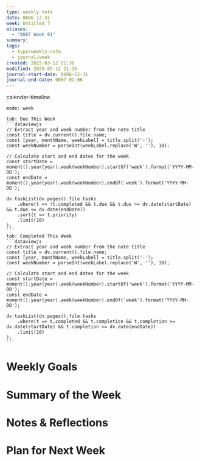 ```yaml
---
type: weekly_note
date: 0006-12-31
week: Untitled 7
aliases:
  - "0007 Week 01"
summary:
tags: 
  - type/weekly-note
  - journal/week
created: 2025-03-12 21:36
modified: 2025-03-12 21:36
journal-start-date: 0006-12-31
journal-end-date: 0007-01-06
---
```


calendar-timeline
```calendar-timeline
mode: week
```
````tabs
tab: Due This Week
```dataviewjs
// Extract year and week number from the note title
const title = dv.current().file.name;
const [year, monthName, weekLabel] = title.split('-');
const weekNumber = parseInt(weekLabel.replace('W', ''), 10);

// Calculate start and end dates for the week
const startDate = moment().year(year).week(weekNumber).startOf('week').format('YYYY-MM-DD');
const endDate = moment().year(year).week(weekNumber).endOf('week').format('YYYY-MM-DD');

dv.taskList(dv.pages().file.tasks
    .where(t => !t.completed && t.due && t.due >= dv.date(startDate) && t.due <= dv.date(endDate))
    .sort(t => t.priority)
    .limit(10)
);
```
tab: Completed This Week
```dataviewjs
// Extract year and week number from the note title
const title = dv.current().file.name;
const [year, monthName, weekLabel] = title.split('-');
const weekNumber = parseInt(weekLabel.replace('W', ''), 10);

// Calculate start and end dates for the week
const startDate = moment().year(year).week(weekNumber).startOf('week').format('YYYY-MM-DD');
const endDate = moment().year(year).week(weekNumber).endOf('week').format('YYYY-MM-DD');

dv.taskList(dv.pages().file.tasks
    .where(t => t.completed && t.completion && t.completion >= dv.date(startDate) && t.completion <= dv.date(endDate))
    .limit(10)
);
```
````
# Weekly Goals


# Summary of the Week


# Notes & Reflections

  
# Plan for Next Week